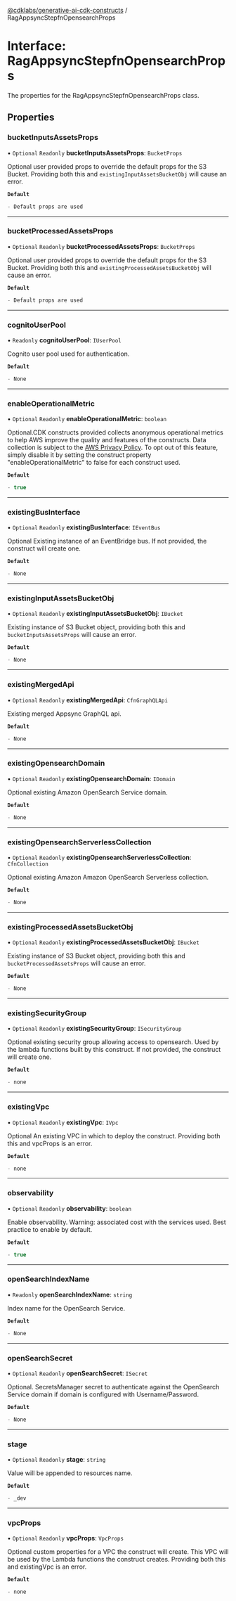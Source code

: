 [@cdklabs/generative-ai-cdk-constructs](/docs/api) / RagAppsyncStepfnOpensearchProps

# Interface: RagAppsyncStepfnOpensearchProps

The properties for the RagAppsyncStepfnOpensearchProps class.

## Properties

### bucketInputsAssetsProps

• `Optional` `Readonly` **bucketInputsAssetsProps**: `BucketProps`

Optional user provided props to override the default props for the S3 Bucket.
Providing both this and `existingInputAssetsBucketObj` will cause an error.

**`Default`**

```ts
- Default props are used
```

___

### bucketProcessedAssetsProps

• `Optional` `Readonly` **bucketProcessedAssetsProps**: `BucketProps`

Optional user provided props to override the default props for the S3 Bucket.
Providing both this and `existingProcessedAssetsBucketObj` will cause an error.

**`Default`**

```ts
- Default props are used
```

___

### cognitoUserPool

• `Readonly` **cognitoUserPool**: `IUserPool`

Cognito user pool used for authentication.

**`Default`**

```ts
- None
```

___

### enableOperationalMetric

• `Optional` `Readonly` **enableOperationalMetric**: `boolean`

Optional.CDK constructs provided collects anonymous operational
metrics to help AWS improve the quality and features of the
constructs. Data collection is subject to the [AWS Privacy Policy](https://aws.amazon.com/privacy/). To opt out of this feature,
simply disable it by setting the construct property
"enableOperationalMetric" to false for each construct used.

**`Default`**

```ts
- true
```

___

### existingBusInterface

• `Optional` `Readonly` **existingBusInterface**: `IEventBus`

Optional Existing instance of an EventBridge bus. If not provided, the construct will create one.

**`Default`**

```ts
- None
```

___

### existingInputAssetsBucketObj

• `Optional` `Readonly` **existingInputAssetsBucketObj**: `IBucket`

Existing instance of S3 Bucket object, providing both this and `bucketInputsAssetsProps` will cause an error.

**`Default`**

```ts
- None
```

___

### existingMergedApi

• `Optional` `Readonly` **existingMergedApi**: `CfnGraphQLApi`

Existing merged Appsync GraphQL api.

**`Default`**

```ts
- None
```

___

### existingOpensearchDomain

• `Optional` `Readonly` **existingOpensearchDomain**: `IDomain`

Optional existing Amazon OpenSearch Service domain.

**`Default`**

```ts
- None
```

___

### existingOpensearchServerlessCollection

• `Optional` `Readonly` **existingOpensearchServerlessCollection**: `CfnCollection`

Optional existing Amazon Amazon OpenSearch Serverless collection.

**`Default`**

```ts
- None
```

___

### existingProcessedAssetsBucketObj

• `Optional` `Readonly` **existingProcessedAssetsBucketObj**: `IBucket`

Existing instance of S3 Bucket object, providing both this and `bucketProcessedAssetsProps` will cause an error.

**`Default`**

```ts
- None
```

___

### existingSecurityGroup

• `Optional` `Readonly` **existingSecurityGroup**: `ISecurityGroup`

Optional existing security group allowing access to opensearch. Used by the lambda functions
built by this construct. If not provided, the construct will create one.

**`Default`**

```ts
- none
```

___

### existingVpc

• `Optional` `Readonly` **existingVpc**: `IVpc`

Optional An existing VPC in which to deploy the construct. Providing both this and
vpcProps is an error.

**`Default`**

```ts
- none
```

___

### observability

• `Optional` `Readonly` **observability**: `boolean`

Enable observability. Warning: associated cost with the services
used. Best practice to enable by default.

**`Default`**

```ts
- true
```

___

### openSearchIndexName

• `Readonly` **openSearchIndexName**: `string`

Index name for the OpenSearch Service.

**`Default`**

```ts
- None
```

___

### openSearchSecret

• `Optional` `Readonly` **openSearchSecret**: `ISecret`

Optional. SecretsManager secret to authenticate against the OpenSearch Service domain if
domain is configured with Username/Password.

**`Default`**

```ts
- None
```

___

### stage

• `Optional` `Readonly` **stage**: `string`

Value will be appended to resources name.

**`Default`**

```ts
- _dev
```

___

### vpcProps

• `Optional` `Readonly` **vpcProps**: `VpcProps`

Optional custom properties for a VPC the construct will create. This VPC will
be used by the Lambda functions the construct creates. Providing
both this and existingVpc is an error.

**`Default`**

```ts
- none
```
